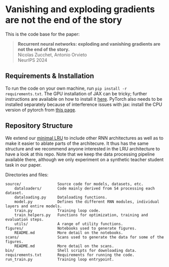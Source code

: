 # Vanishing and exploding gradients are not the end of the story

This is the code base for the paper:
> **Recurrent neural networks: exploding and vanishing gradients are not the end of the story.** \
Nicolas Zucchet, Antonio Orvieto \
NeurIPS 2024

## Requirements & Installation

To run the code on your own machine, run `pip install -r requirements.txt`. The GPU installation of
JAX can be tricky; further instructions are available on how to install it
[here](https://github.com/google/jax#installation). PyTorch also needs to be installed separately
because of interference issues with jax: install the CPU version of pytorch from
[this page](https://pytorch.org/get-started/locally/).

## Repository Structure

We extend our [minimal LRU](https://github.com/NicolasZucchet/minimal-LRU) to include other RNN architectures as well as to make it easier to ablate parts of the architecure. It thus
has the same structure and we recommend anyone interested in the LRU architecture to have a
look at this repo. Note that we keep the data processing pipeline available there, although we only
experiment on a synthetic teacher student task in our paper.

Directories and files:

```
source/                Source code for models, datasets, etc.
    dataloaders/       Code mainly derived from S4 processing each dataset.
    dataloading.py     Dataloading functions.
    model.py           Defines the different RNN modules, individual layers and entire models.
    train.py           Training loop code.
    train_helpers.py   Functions for optimization, training and evaluation steps.
    utils/             A range of utility functions.
figures/               Notebooks used to generate figures.
    README.md          More detail on the notebooks.
scans/                 Scans used to generate the data for some of the figures.
    README.md          More detail on the scans.
bin/                   Shell scripts for downloading data.
requirements.txt       Requirements for running the code.
run_train.py           Training loop entrypoint.
```
